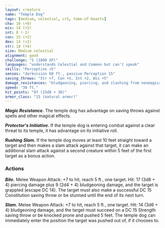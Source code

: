 ```yaml
---
layout: creature
name: "Temple Dog"
tags: [medium, celestial, cr5, tome-of-beasts]
cha: 10 (+0)
wis: 14 (+2)
int: 8 (-1)
con: 15 (+2)
dex: 14 (+2)
str: 18 (+4)
size: Medium celestial
alignment: good
challenge: "5 (1800 XP)"
languages: "understands Celestial and Common but can't speak"
skills: "Perception +5"
senses: "darkvision 60 ft., passive Perception 15"
saving_throws: "Str +7, Con +5, Int +2, Wis +5"
damage_resistances: "bludgeoning, piercing, and slashing from nonmagical weapons"
speed: "30 ft."
hit_points: "97 (15d8 + 30)"
armor_class: "15 (natural armor)"
---
```


***Magic Resistance.*** The temple dog has advantage on saving throws against spells and other magical effects.

***Protector's Initiative.*** If the temple dog is entering combat against a clear threat to its temple, it has advantage on its initiative roll.

***Rushing Slam.*** If the temple dog moves at least 10 feet straight toward a target and then makes a slam attack against that target, it can make an additional slam attack against a second creature within 5 feet of the first target as a bonus action.

### Actions

***Bite.*** Melee Weapon Attack: +7 to hit, reach 5 ft., one target. Hit: 17 (3d8 + 4) piercing damage plus 9 (2d4 + 4) bludgeoning damage, and the target is grappled (escape DC 14). The target must also make a successful DC 15 Constitution saving throw or be stunned until the end of its next turn.

***Slam.*** Melee Weapon Attack: +7 to hit, reach 5 ft., one target. Hit: 14 (3d6 + 4) bludgeoning damage, and the target must succeed on a DC 15 Strength saving throw or be knocked prone and pushed 5 feet. The temple dog can immediately enter the position the target was pushed out of, if it chooses to.

